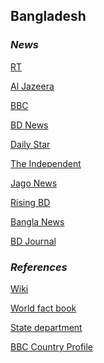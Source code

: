 ## Bangladesh ##

### _News_ ###
[RT](https://www.rt.com/tags/bangladesh-news/)

[Al Jazeera](https://www.aljazeera.com/topics/country/bangladesh.html)

[BBC](https://www.bbc.com/news/topics/c77jz3md7grt/bangladesh)

[BD News](https://bdnews24.com/)

[Daily Star](https://www.thedailystar.net/)

[The Independent](https://www.independent.co.uk/topic/Bangladesh)

[Jago News](https://www.jagonews24.com/en)

[Rising BD](https://www.risingbd.com/english/)

[Bangla News](https://www.banglanews24.com/english/)

[BD Journal](https://www.bd-journal.com/english)

[]()

[]()

[]()

[]()

### _References_ ###
[Wiki](https://en.wikipedia.org/wiki/Bangladesh)

[World fact book](https://www.cia.gov/library/publications/the-world-factbook/geos/bg.html)

[State department](https://www.state.gov/countries-areas/bangladesh/)

[BBC Country Profile](https://www.bbc.com/news/world-south-asia-12650940)
